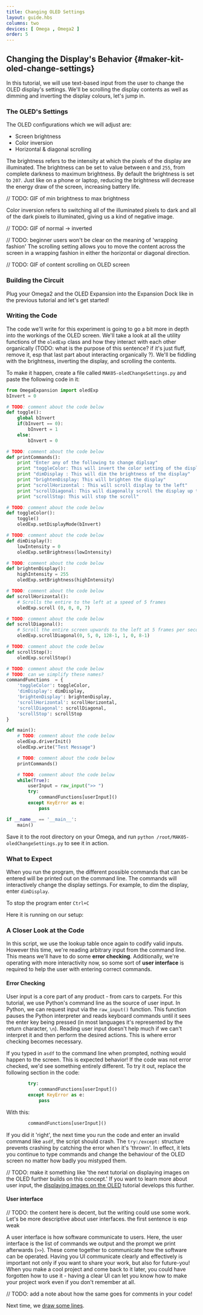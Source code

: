 ```yaml
---
title: Changing OLED Settings
layout: guide.hbs
columns: two
devices: [ Omega , Omega2 ]
order: 5
---
```


## Changing the Display's Behavior {#maker-kit-oled-change-settings}

In this tutorial, we will use text-based input from the user to change the OLED display's settings. We'll be scrolling the display contents as well as dimming and inverting the display colours, let's jump in.

### The OLED's Settings

The OLED configurations which we will adjust are:

  * Screen brightness
  * Color inversion
  * Horizontal & diagonal scrolling

The brightness refers to the intensity at which the pixels of the display are illuminated. The brightness can be set to value between `0` and `255`, from complete darkness to maximum brightness. By default the brightness is set to `207`. Just like on a phone or laptop, reducing the brightness will decrease the energy draw of the screen, increasing battery life.

// TODO: GIF of min brightness to max brightness

Color inversion refers to switching all of the illuminated pixels to dark and all of the dark pixels to illuminated, giving us a kind of negative image.

// TODO: GIF of normal -> inverted

// TODO: beginner users won't be clear on the meaning of 'wrapping fashion'
The scrolling setting allows you to move the content across the screen in a wrapping fashion in either the horizontal or diagonal direction.

// TODO: GIF of content scrolling on OLED screen

### Building the Circuit

Plug your Omega2 and the OLED Expansion into the Expansion Dock like in the previous tutorial and let's get started!

### Writing the Code

The code we'll write for this experiment is going to go a bit more in depth into the workings of the OLED screen. We'll take a look at all the utility functions of the `oledExp` class and how they interact with each other organically (TODO: what is the purpose of this sentence? if it's just fluff, remove it, esp that last part about interacting organically ?). We'll be fiddling with the brightness, inverting the display, and scrolling the contents.

To make it happen, create a file called `MAK05-oledChangeSettings.py` and paste the following code in it:

``` python
from OmegaExpansion import oledExp
bInvert = 0

# TODO: comment about the code below
def toggle():
	global bInvert
	if(bInvert == 0):
		bInvert = 1
	else:
		bInvert = 0

# TODO: comment about the code below
def printCommands():
	print "Enter any of the following to change diplsay"
	print "toggleColor: This will invert the color setting of the display"
	print "dimDisplay : This will dim the brightness of the display"
	print "brightenDisplay: This will brighten the display"
	print "scrollHorizontal : This will scroll display to the left"
	print "scrollDiagonal: This will diagonally scroll the display up to the right"
	print "scrollStop: This will stop the scroll"

# TODO: comment about the code below
def toggleColor():
	toggle()
	oledExp.setDisplayMode(bInvert)

# TODO: comment about the code below
def dimDisplay():
	lowIntensity = 0
	oledExp.setBrightness(lowIntensity)

# TODO: comment about the code below
def brightenDisplay():
	highIntensity = 255
	oledExp.setBrightness(highIntensity)

# TODO: comment about the code below
def scrollHorizontal():
	# Scrolls the entire to the left at a speed of 5 frames
	oledExp.scroll (0, 0, 0, 7)

# TODO: comment about the code below
def scrollDiagonal():
	# Scroll the entire screen upwards to the left at 5 frames per second
	oledExp.scrollDiagonal(0, 5, 0, 128-1, 1, 0, 8-1)

# TODO: comment about the code below
def scrollStop():
	oledExp.scrollStop()

# TODO: comment about the code below
# TODO: can we simplify these names?
commandFunctions  = {
	'toggleColor': toggleColor,
	'dimDisplay': dimDisplay,
	'brightenDisplay': brightenDisplay,
	'scrollHorizontal': scrollHorizontal,
	'scrollDiagonal': scrollDiagonal,
	'scrollStop': scrollStop
}

def main():
	# TODO: comment about the code below
	oledExp.driverInit()
	oledExp.write("Test Message")

	# TODO: comment about the code below
	printCommands()

	# TODO: comment about the code below
	while(True):
		userInput = raw_input(">> ")
		try:
			commandFunctions[userInput]()
		except KeyError as e:
			pass

if __name__ == '__main__':
	main()
```

Save it to the root directory on your Omega, and run `python /root/MAK05-oledChangeSettings.py` to see it in action.

### What to Expect

When you run the program, the different possible commands that can be entered will be printed out on the command line. The commands will interactively change the display settings. For example, to dim the display, enter `dimDisplay`.

To stop the program enter `Ctrl+C`

Here it is running on our setup:

<!-- // TODO: IMAGE Add gif -->

### A Closer Look at the Code

In this script, we use the lookup table once again to codify valid inputs. However this time, we're reading arbitrary input from the command line. This means we'll have to do some **error checking**. Additionally, we're operating with more interactivity now, so some sort of **user interface** is required to help the user with entering correct commands.

#### Error Checking

User input is a core part of any product - from cars to carpets. For this tutorial, we use Python's command line as the source of user input. In Python, we can request input via the `raw_input()` function. This function pauses the Python interpreter and reads keyboard commands until it sees the enter key being pressed (in most languages it's represented by the return character, `\n`). Reading user input doesn't help much if we can't interpret it and then perform the desired actions. This is where error checking becomes necessary.

If you typed in `asdf` to the command line when prompted, nothing would happen to the screen. This is expected behavior! If the code was not error checked, we'd see something entirely different. To try it out, replace the following section in the code:

``` python
		try:
			commandFunctions[userInput]()
		except KeyError as e:
			pass
```

With this:

``` python
		commandFunctions[userInput]()
```

If you did it 'right', the next time you run the code and enter an invalid command like `asdf`, the script should crash. The `try:/except:` structure prevents crashing by catching the error when it's 'thrown'. In effect, it lets you continue to type commands and change the behaviour of the OLED screen no matter how badly you mistyped them.

// TODO: make it something like 'the next tutorial on displaying images on the OLED further builds on this concept.'
If you want to learn more about user input, the [displaying images on the OLED](#drawing-on-the-oled-screen) tutorial develops this further.

#### User interface

// TODO: the content here is decent, but the writing could use some work. Let's be more descriptive about user interfaces. the first sentence is esp weak

A user interface is how software communicate to users. Here, the user interface is the list of commands we output and the prompt we print afterwards (`>>`). These come together to communicate how the software can be operated. Having you UI communicate clearly and effectively is important not only if you want to share your work, but also for future-you! When you make a cool project and come back to it later, you could have forgotten how to use it - having a clear UI can let you know how to make your project work even if you don't remember at all.

// TODO: add a note about how the same goes for comments in your code!

Next time, we [draw some lines](#maker-kit-oled-displaying-images).
